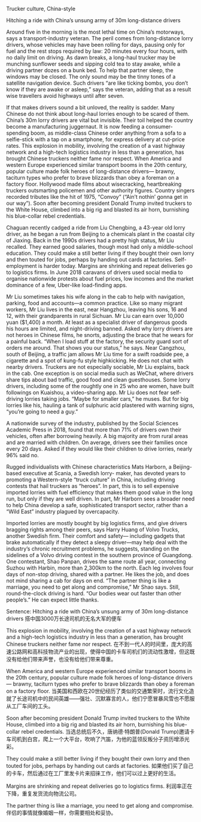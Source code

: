 Trucker culture, China-style

Hitching a ride with China’s unsung army of 30m long-distance drivers

Around five in the morning is the most lethal time on China’s motorways, says a transport-industry veteran. The peril comes from long-distance lorry drivers, whose vehicles may have been rolling for days, pausing only for fuel and the rest stops required by law: 20 minutes every four hours, with no daily limit on driving. As dawn breaks, a long-haul trucker may be munching sunflower seeds and sipping cold tea to stay awake, while a driving partner dozes on a bunk bed. To help that partner sleep, the windows may be closed. The only sound may be the tinny tones of a satellite navigation device. Such drivers “are like ticking bombs, you don’t know if they are awake or asleep,” says the veteran, adding that as a result wise travellers avoid highways until after seven.

If that makes drivers sound a bit unloved, the reality is sadder. Many Chinese do not think about long-haul lorries enough to be scared of them. China’s 30m lorry drivers are vital but invisible. Their toil helped the country become a manufacturing juggernaut. It is now feeding a consumer-spending boom, as middle-class Chinese order anything from a sofa to a selfie-stick with a tap on a smartphone, for express delivery at cut-price rates. This explosion in mobility, involving the creation of a vast highway network and a high-tech logistics industry in less than a generation, has brought Chinese truckers neither fame nor respect. When America and western Europe experienced similar transport booms in the 20th century, popular culture made folk heroes of long-distance drivers— brawny, taciturn types who prefer to brave blizzards than obey a foreman on a factory floor. Hollywood made films about wisecracking, heartbreaking truckers outsmarting policemen and other authority figures. Country singers recorded tributes like the hit of 1975, “Convoy” (“Ain’t nothin’ gonna get in our way”). Soon after becoming president Donald Trump invited truckers to the White House, climbed into a big rig and blasted its air horn, burnishing his blue-collar rebel credentials.

Chaguan recently cadged a ride from Liu Chengbing, a 43-year old lorry driver, as he began a run from Beijing to a chemicals plant in the coastal city of Jiaxing. Back in the 1990s drivers had a pretty high status, Mr Liu recalled. They earned good salaries, though most had only a middle-school education. They could make a still better living if they bought their own lorry and then touted for jobs, perhaps by handing out cards at factories. Self-employment is harder today. Margins are shrinking and repeat deliveries go to logistics firms. In June 2018 caravans of drivers used social media to organise nationwide protests about fuel prices, low incomes and the market dominance of a few, Uber-like load-finding apps.

Mr Liu sometimes takes his wife along in the cab to help with navigation, parking, food and accounts—a common practice. Like so many migrant workers, Mr Liu lives in the east, near Hangzhou, leaving his sons, 16 and 12, with their grandparents in rural Sichuan. Mr Liu can earn over 10,000 yuan ($1,400) a month. At least as a specialist driver of dangerous goods his hours are limited, and night-driving banned. Asked why lorry drivers are not heroes in Chinese films, he snorts, adjusting the brace that he wears for a painful back. “When I load stuff at the factory, the security guard sort of orders me around. That shows you our status,” he says. Near Cangzhou, south of Beijing, a traffic jam allows Mr Liu time for a swift roadside pee, a cigarette and a spot of kung-fu style highkicking. He does not chat with nearby drivers. Truckers are not especially sociable, Mr Liu explains, back in the cab. One exception is on social media such as WeChat, where drivers share tips about bad traffic, good food and clean guesthouses. Some lorry drivers, including some of the roughtly one in 25 who are women, have built followings on Kuaishou, a video-sharing app. Mr Liu does not fear self-driving lorries taking jobs. “Maybe for smaller cars,” he muses. But for big lorries like his, hauling a tank of sulphuric acid plastered with warning signs, “you’re going to need a guy.”

A nationwide survey of the industry, published by the Social Sciences Academic Press in 2018, found that more than 71% of drivers own their vehicles, often after borrowing heavily. A big majority are from rural areas and are married with children. On average, drivers see their families once every 20 days. Asked if they would like their children to drive lorries, nearly 96% said no.

Rugged individualists with Chinese characteristics
Mats Harborn, a Beijing-based executive at Scania, a Swedish lorry- maker, has devoted years to promoting a Western-style “truck culture” in China, including driving contests that hail truckers as “heroes”. In part, this is to sell expensive imported lorries with fuel efficiency that makes them good value in the long run, but only if they are well driven. In part, Mr Harborn sees a broader need to help China develop a safe, sophisticated transport sector, rather than a “Wild East” industry plagued by overcapacity.

Imported lorries are mostly bought by big logistics firms, and give drivers bragging rights among their peers, says Harry Huang of Volvo Trucks, another Swedish firm. Their comfort and safety— including gadgets that brake automatically if they detect a sleepy driver—may help deal with the industry’s chronic recruitment problems, he suggests, standing on the sidelines of a Volvo driving contest in the southern province of Guangdong. One contestant, Shao Panpan, drives the same route all year, connecting Suzhou with Harbin, more than 2,300km to the north. Each leg involves four days of non-stop driving, shared with a partner. He likes the job, and does not mind sharing a cab for days on end. “The partner thing is like a marriage, you need to get along and compromise,” Mr Shao says. Still, round-the-clock driving is hard. “Our bodies wear out faster than other people’s.” He can expect little thanks.

Sentence:
Hitching a ride with China’s unsung army of 30m long-distance drivers
搭中国3000万长途司机的无名大军的便车

This explosion in mobility, involving the creation of a vast highway network and a high-tech logistics industry in less than a generation, has brought Chinese truckers neither fame nor respect.
在不到一代人的时间里，庞大的高速公路网和高科技物流产业的出现，使得中国的卡车司机们的流动性激增，但这既没有给他们带来声誉，也没有给他们带来尊重。

When America and western Europe experienced similar transport booms in the 20th century, popular culture made folk heroes of long-distance drivers— brawny, taciturn types who prefer to brave blizzards than obey a foreman on a factory floor.
当美国和西欧在20世纪经历了类似的交通繁荣时，流行文化造就了长途司机中的民间英雄——强壮、沉默寡言的人，他们宁愿冒暴风雪也不愿服从工厂车间的工头。

Soon after becoming president Donald Trump invited truckers to the White House, climbed into a big rig and blasted its air horn, burnishing his blue-collar rebel credentials.
当选总统后不久，唐纳德·特朗普(Donald Trump)邀请卡车司机到白宫，爬上一个大平台，吹响了汽笛，为他的蓝领反叛分子资历增添光彩。

They could make a still better living if they bought their own lorry and then touted for jobs, perhaps by handing out cards at factories.
如果他们买了自己的卡车，然后通过在工厂里发卡片来招徕工作，他们可以过上更好的生活。

Margins are shrinking and repeat deliveries go to logistics firms.
利润率正在下降，重复发货流向物流公司。

The partner thing is like a marriage, you need to get along and compromise.
伴侣的事情就像婚姻一样，你需要相处和妥协。